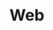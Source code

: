 ---
title: "Web"
layout: category
permalink: /categories/web
author_profile: true
taxonomy: Web
sidebar:
    nav: "categories"
---